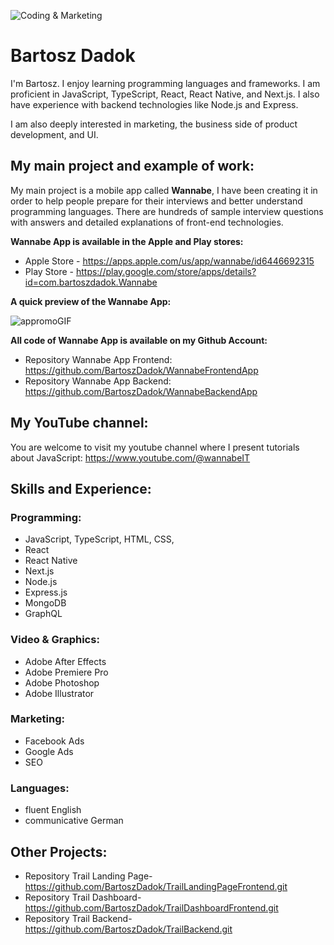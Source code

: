 ![Coding & Marketing](https://github.com/BartoszDadok/BartoszDadok/assets/101389945/83a256fb-fc3f-4ce7-b0e9-aa2a9d61cb85)

# Bartosz Dadok
I'm Bartosz. I enjoy learning programming languages and frameworks.
I am proficient in JavaScript, TypeScript, React, React Native, and Next.js. I also have experience with backend technologies like Node.js and Express.

I am also deeply interested in marketing, the business side of product development, and UI. 

## My main project and example of work:
My main project is a mobile app called **Wannabe**, I have been creating it in order to help people prepare for their interviews and better understand programming languages. There are hundreds of sample interview questions with answers and detailed explanations of front-end technologies.

**Wannabe App is available in the Apple and Play stores:**
- Apple Store - https://apps.apple.com/us/app/wannabe/id6446692315
- Play Store - https://play.google.com/store/apps/details?id=com.bartoszdadok.Wannabe

**A quick preview of the Wannabe App:**

![appromoGIF](https://github.com/BartoszDadok/WannabeFrontendApp/assets/101389945/4ad6041d-786f-428c-883e-a9c32df7175a)

**All code of Wannabe App is available on my Github Account:**
- Repository Wannabe App Frontend: https://github.com/BartoszDadok/WannabeFrontendApp
- Repository Wannabe App Backend: https://github.com/BartoszDadok/WannabeBackendApp

## My YouTube channel:
You are welcome to visit my youtube channel where I present tutorials about JavaScript: https://www.youtube.com/@wannabeIT

## Skills and Experience:
### Programming:
 - JavaScript, TypeScript, HTML, CSS,
 - React
 - React Native
 - Next.js
 - Node.js
 - Express.js
 - MongoDB
 - GraphQL
 
 ### Video & Graphics:
 - Adobe After Effects
 - Adobe Premiere Pro
 - Adobe Photoshop
 - Adobe Illustrator

 ### Marketing:
  - Facebook Ads
  - Google Ads
  - SEO

### Languages:
 - fluent English
 - communicative German
 
## Other Projects:
- Repository Trail Landing Page- https://github.com/BartoszDadok/TrailLandingPageFrontend.git
- Repository Trail Dashboard- https://github.com/BartoszDadok/TrailDashboardFrontend.git
- Repository Trail Backend- https://github.com/BartoszDadok/TrailBackend.git

